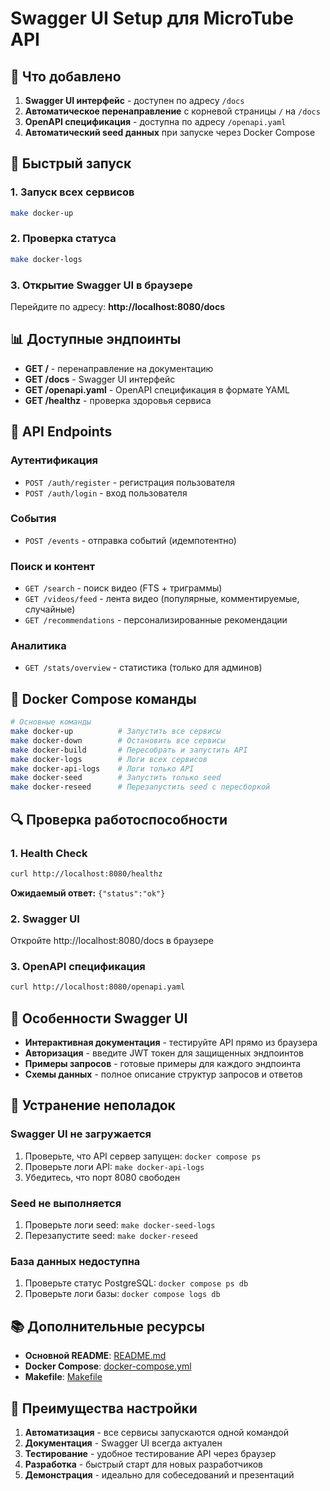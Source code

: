 # Swagger UI Setup для MicroTube API

## 🎯 Что добавлено

1. **Swagger UI интерфейс** - доступен по адресу `/docs`
2. **Автоматическое перенаправление** с корневой страницы `/` на `/docs`
3. **OpenAPI спецификация** - доступна по адресу `/openapi.yaml`
4. **Автоматический seed данных** при запуске через Docker Compose

## 🚀 Быстрый запуск

### 1. Запуск всех сервисов

```bash
make docker-up
```

### 2. Проверка статуса

```bash
make docker-logs
```

### 3. Открытие Swagger UI в браузере

Перейдите по адресу: **http://localhost:8080/docs**

## 📊 Доступные эндпоинты

- **GET /** - перенаправление на документацию
- **GET /docs** - Swagger UI интерфейс
- **GET /openapi.yaml** - OpenAPI спецификация в формате YAML
- **GET /healthz** - проверка здоровья сервиса

## 🔧 API Endpoints

### Аутентификация

- `POST /auth/register` - регистрация пользователя
- `POST /auth/login` - вход пользователя

### События

- `POST /events` - отправка событий (идемпотентно)

### Поиск и контент

- `GET /search` - поиск видео (FTS + триграммы)
- `GET /videos/feed` - лента видео (популярные, комментируемые, случайные)
- `GET /recommendations` - персонализированные рекомендации

### Аналитика

- `GET /stats/overview` - статистика (только для админов)

## 🐳 Docker Compose команды

```bash
# Основные команды
make docker-up          # Запустить все сервисы
make docker-down        # Остановить все сервисы
make docker-build       # Пересобрать и запустить API
make docker-logs        # Логи всех сервисов
make docker-api-logs    # Логи только API
make docker-seed        # Запустить только seed
make docker-reseed      # Перезапустить seed с пересборкой
```

## 🔍 Проверка работоспособности

### 1. Health Check

```bash
curl http://localhost:8080/healthz
```

**Ожидаемый ответ:** `{"status":"ok"}`

### 2. Swagger UI

Откройте http://localhost:8080/docs в браузере

### 3. OpenAPI спецификация

```bash
curl http://localhost:8080/openapi.yaml
```

## 🎨 Особенности Swagger UI

- **Интерактивная документация** - тестируйте API прямо из браузера
- **Авторизация** - введите JWT токен для защищенных эндпоинтов
- **Примеры запросов** - готовые примеры для каждого эндпоинта
- **Схемы данных** - полное описание структур запросов и ответов

## 🚨 Устранение неполадок

### Swagger UI не загружается

1. Проверьте, что API сервер запущен: `docker compose ps`
2. Проверьте логи API: `make docker-api-logs`
3. Убедитесь, что порт 8080 свободен

### Seed не выполняется

1. Проверьте логи seed: `make docker-seed-logs`
2. Перезапустите seed: `make docker-reseed`

### База данных недоступна

1. Проверьте статус PostgreSQL: `docker compose ps db`
2. Проверьте логи базы: `docker compose logs db`

## 📚 Дополнительные ресурсы

- **Основной README**: [README.md](./README.md)
- **Docker Compose**: [docker-compose.yml](./docker-compose.yml)
- **Makefile**: [Makefile](./Makefile)

## 🎯 Преимущества настройки

1. **Автоматизация** - все сервисы запускаются одной командой
2. **Документация** - Swagger UI всегда актуален
3. **Тестирование** - удобное тестирование API через браузер
4. **Разработка** - быстрый старт для новых разработчиков
5. **Демонстрация** - идеально для собеседований и презентаций
